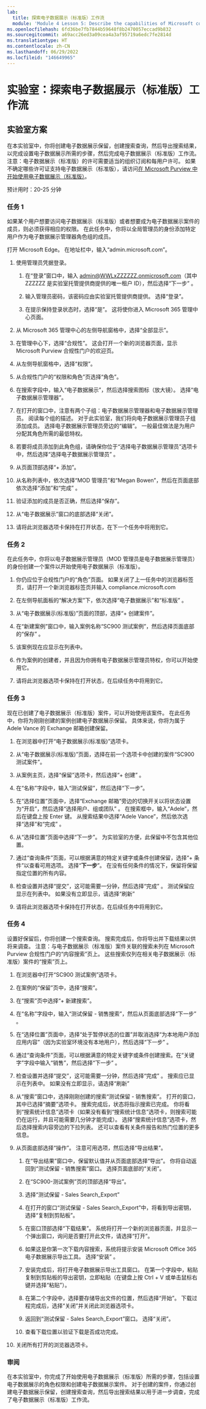 ```yaml
---
lab:
  title: 探索电子数据展示（标准版）工作流
  module: 'Module 4 Lesson 5: Describe the capabilities of Microsoft compliance solutions: Describe the eDiscovery and audit capabilities of Microsoft Purview'
ms.openlocfilehash: 6fd36be7fb7844b59648f8b2470057eccad9b832
ms.sourcegitcommit: a69acc26ed3a09cea4a3af95719a6edc7fe2814d
ms.translationtype: HT
ms.contentlocale: zh-CN
ms.lasthandoff: 06/29/2022
ms.locfileid: "146649965"
---
```

# <a name="lab-explore-the-ediscovery-standard-workflow"></a>实验室：探索电子数据展示（标准版）工作流

## <a name="lab-scenario"></a>实验室方案

在本实验室中，你将创建电子数据展示保留，创建搜索查询，然后导出搜索结果，以完成设置电子数据展示所需的步骤，然后完成电子数据展示（标准版）工作流。  注意：电子数据展示（标准版）的许可需要适当的组织订阅和每用户许可。 如果不确定哪些许可证支持电子数据展示（标准版），请访问[在 Microsoft Purview 中开始使用电子数据展示（标准版）](https://docs.microsoft.com/microsoft-365/compliance/get-started-core-ediscovery?view=o365-worldwide)。

预计用时：20-25 分钟

### <a name="task-1"></a>任务 1

如果某个用户想要访问电子数据展示（标准版）或者想要成为电子数据展示案件的成员，则必须获得相应的权限。 在此任务中，你将以全局管理员的身份添加特定用户作为电子数据展示管理器角色组的成员。

 打开 Microsoft Edge。 在地址栏中，输入“admin.microsoft.com”。

1. 使用管理员凭据登录。
    1. 在“登录”窗口中，输入 admin@WWLxZZZZZZ.onmicrosoft.com（其中 ZZZZZZ 是实验室托管提供商提供的唯一租户 ID），然后选择“下一步” 。

    1. 输入管理员密码，该密码应由实验室托管提供商提供。 选择“登录”。
    1. 在提示保持登录状态时，选择“是”。 这将使你进入 Microsoft 365 管理中心页面。

1. 从 Microsoft 365 管理中心的左侧导航窗格中，选择“全部显示”。

1. 在管理中心下，选择“合规性”。  这会打开一个新的浏览器页面，显示 Microsoft Purview 合规性门户的欢迎页。  

1. 从左侧导航窗格中，选择“权限”。

1. 从合规性门户的“权限和角色”页选择“角色”。

1. 在搜索字段中，输入“电子数据展示”，然后选择搜索图标（放大镜）。  选择“电子数据展示管理器”。

1. 在打开的窗口中，注意有两个子组：电子数据展示管理器和电子数据展示管理员。  阅读每个组的描述。  对于此实验室，我们将向电子数据展示管理员子组添加成员。 选择电子数据展示管理员旁边的“编辑”。  一般最佳做法是为用户分配其角色所需的最低特权。

1. 若要将成员添加到此角色组，请确保你位于“选择电子数据展示管理员”选项卡中，然后选择“选择电子数据展示管理员” 。

1. 从页面顶部选择“+ 添加”。

1. 从名称列表中，依次选择“MOD 管理员”和“Megan Bowen”，然后在页面底部依次选择“添加”和“完成”   。

1. 验证添加的成员是否正确，然后选择“保存”。

1. 从“电子数据展示”窗口的底部选择“关闭”。

1. 请将此浏览器选项卡保持在打开状态，在下一个任务中将用到它。

### <a name="task-2"></a>任务 2

在此任务中，你将以电子数据展示管理员（MOD 管理员是电子数据展示管理员）的身份创建一个案件以开始使用电子数据展示（标准版）。

1. 你仍应位于合规性门户的“角色”页面。 如果关闭了上一任务中的浏览器标签页，请打开一个新浏览器标签页并输入 compliance.microsoft.com

1. 在左侧导航面板的“解决方案”下，依次选择“电子数据展示”和“标准版” 。

1. 从“电子数据展示(标准版)”页面的顶部，选择“+ 创建案件”。

1. 在“新建案例”窗口中，输入案例名称“SC900 测试案例”，然后选择页面底部的“保存” 。

1. 该案例现在应显示在列表中。

1. 作为案例的创建者，并且因为你拥有电子数据展示管理员特权，你可以开始使用它。  

1. 请将此浏览器选项卡保持在打开状态，在后续任务中将用到它。

### <a name="task-3"></a>任务 3

现在已创建了电子数据展示（标准版）案件，可以开始使用该案件。  在此任务中，你将为刚刚创建的案例创建电子数据展示保留。  具体来说，你将为属于 Adele Vance 的 Exchange 邮箱创建保留。

1. 在浏览器中打开“电子数据展示(标准版)”选项卡。

1. 从“电子数据展示(标准版)”页面，选择在前一个选项卡中创建的案件“SC900 测试案件”。

1. 从案例主页，选择“保留”选项卡，然后选择“+ 创建” 。

1. 在“名称”字段中，输入“测试保留”，然后选择“下一步”。

1. 在“选择位置”页面中，选择“Exchange 邮箱”旁边的切换开关以将状态设置为“开启”，然后选择“选择用户、组或团队”  。  在搜索框中，输入“Adele”，然后在键盘上按 Enter 键。 从搜索结果中选择“Adele Vance”，然后依次选择“选择”和“完成” 。

1. 从“选择位置”页面中选择“下一步”。  为实验室的方便，此保留中不包含其他位置。

1. 通过“查询条件”页面，可以根据满意的特定关键字或条件创建保留，选择“+ 条件”以查看可用选项。  选择“**下一步**”。 在没有任何条件的情况下，保留将保留指定位置的所有内容。

1. 检查设置并选择“提交”，这可能需要一分钟，然后选择“完成” 。  测试保留应显示在列表中。  如果没有立即显示，请选择“刷新”

1. 请将此浏览器选项卡保持在打开状态，在后续任务中将用到它。

### <a name="task-4"></a>任务 4

设置好保留后，你将创建一个搜索查询。  搜索完成后，你将导出并下载结果以供将来调查。   注意：与电子数据展示（标准版）案件关联的搜索未列在 Microsoft Purview 合规性门户的“内容搜索”页上。 这些搜索仅列在相关电子数据展示（标准版）案件的“搜索”页上。

1. 在浏览器中打开“SC900 测试案例”选项卡。

1. 在案例的“保留”页中，选择“搜索”。

1. 在“搜索”页中选择“+ 新建搜索”。

1. 在“名称”字段中，输入“测试保留 - 销售搜索”，然后从页面底部选择“下一步” 。

1. 在“选择位置”页面中，选择“处于暂停状态的位置”并取消选择“为本地用户添加应用内容”（因为实验室环境没有本地用户），然后选择“下一步”  。

1. 通过“查询条件”页面，可以根据满意的特定关键字或条件创建搜索。在“关键字”字段中输入“销售”，然后选择“下一步” 。

1. 检查设置并选择“提交”，这可能需要一分钟，然后选择“完成” 。  搜索应已显示在列表中。  如果没有立即显示，请选择“刷新”

1. 从“搜索”窗口中，选择刚刚创建的搜索“测试保留 - 销售搜索”。  打开的窗口，其中已选择“摘要”选项卡。  搜索完成后，状态将指示搜索已完成。  你将看到“搜索统计信息”选项卡（如果没有看到“搜索统计信息”选项卡，则搜索可能仍在运行，并且可能需要几分钟才能完成）。  选择“搜索统计信息”选项卡，然后选择搜索内容旁边的下拉列表。  还可以查看有关条件报告和热门位置的更多信息。  

1. 从页面底部选择“操作”。  注意可用选项，然后选择“导出结果”。

    1. 在“导出结果”窗口中，保留默认值并从页面底部选择“导出”。 你将自动返回到“测试保留 - 销售搜索”窗口。 选择页面底部的“关闭”。

    1. 在“SC900-测试案例”页的顶部选择“导出”。
    1. 选择“测试保留 - Sales Search_Export”
    1. 在打开的窗口“测试保留 - Sales Search_Export”中，将看到导出密钥，选择“复制到剪贴板”。
    1. 在窗口顶部选择“下载结果”。 系统将打开一个新的浏览器页面，并显示一个弹出窗口，询问是否要打开此文件，请选择“打开”。
    1. 如果这是你第一次下载内容搜索，系统将提示安装 Microsoft Office 365 电子数据展示导出工具。  选择“安装”  。
    1. 安装完成后，将打开电子数据展示导出工具窗口。  在第一个字段中，粘贴复制到剪贴板的导出密钥，立即粘贴（在键盘上按 Ctrl + V 或单击鼠标右键并选择“粘贴”）。
    1. 在第二个字段中，选择要存储导出文件的位置，然后选择“开始”。  下载过程完成后，选择“关闭”并关闭此浏览器选项卡。
    1. 返回到“测试保留 - Sales Search_Export”窗口。  选择“关闭”。
    1. 查看下载位置以验证下载是否成功完成。

1. 关闭所有打开的浏览器选项卡。

### <a name="review"></a>审阅

在本实验室中，你完成了开始使用电子数据展示（标准版）所需的步骤，包括设置电子数据展示的角色权限和创建电子数据展示案件。  对于创建的案件，你通过创建电子数据展示保留，创建搜索查询，然后导出搜索结果以用于进一步调查，完成了电子数据展示（标准版）工作流。
